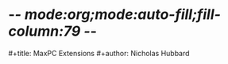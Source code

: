 # -*- mode:org;mode:auto-fill;fill-column:79 -*-
#+title: MaxPC Extensions 
#+author: Nicholas Hubbard

